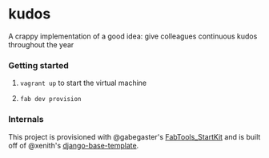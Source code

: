 # kudos

A crappy implementation of a good idea: give colleagues continuous kudos
throughout the year

### Getting started

1. `vagrant up` to start the virtual machine

2. `fab dev provision`

### Internals

This project is provisioned with @gabegaster's
[FabTools_StartKit](https://github.com/gabegaster/FabTools_StartKit) and is
built off of @xenith's
[django-base-template](https://github.com/xenith/django-base-template).
